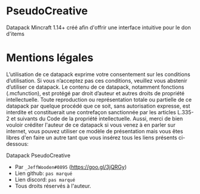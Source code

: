 # PseudoCreative
Datapack Mincraft 1.14+ créé afin d'offrir une interface intuitive pour le don d'items

# Mentions légales

L’utilisation de ce datapack exprime votre consentement sur les conditions d’utilisation. Si vous n’acceptez pas ces conditions, veuillez vous abstenir d’utiliser ce datapack. Le contenu de ce datapack, notamment fonctions (.mcfunction), est protégé par droit d’auteur et autres droits de propriété intellectuelle. Toute reproduction ou représentation totale ou partielle de ce datapack par quelque procédé que ce soit, sans autorisation expresse, est interdite et constituerait une contrefaçon sanctionnée par les articles L.335-2 et suivants du Code de la propriété intellectuelle. Aussi, merci de bien vouloir créditer l'auteur de ce datapack si vous venez à en parler sur internet, vous pouvez utiliser ce modèle de présentation mais vous êtes libres d'en faire un autre tant que vous insérez tous les liens présents ci-dessous:

Datapack PseudoCreative
- Par `_JeffWooden#0895` (https://goo.gl/3jQRGy)
- Lien github: `pas marqué`
- Lien discord: `pas marqué`
- Tous droits réservés à l'auteur.
